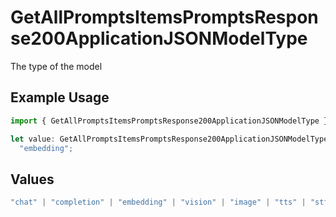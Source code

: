 # GetAllPromptsItemsPromptsResponse200ApplicationJSONModelType

The type of the model

## Example Usage

```typescript
import { GetAllPromptsItemsPromptsResponse200ApplicationJSONModelType } from "orq-poc-typescript-multi-env-version/models/operations";

let value: GetAllPromptsItemsPromptsResponse200ApplicationJSONModelType =
  "embedding";
```

## Values

```typescript
"chat" | "completion" | "embedding" | "vision" | "image" | "tts" | "stt" | "rerank"
```